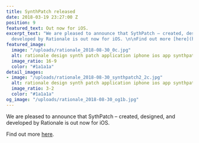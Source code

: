 ```yaml
---
title: SynthPatch released
date: 2018-03-19 23:27:00 Z
position: 9
featured_text: Out now for iOS.
excerpt_text: "We are pleased to announce that SythPatch – created, designed, and
  developed by Rationale is out now for iOS. \n\nFind out more [here](https://rationale-design.com/our-work/synthpatch/)."
featured_image:
  image: "/uploads/rationale_2018-08-30_0c.jpg"
  alt: rationale design synth patch application iphone ios app synthpatch
  image_ratio: 16-9
  color: "#1a1a1a"
detail_images:
- image: "/uploads/rationale_2018-08-30_synthpatch2_2c.jpg"
  alt: rationale design synth patch application iphone ios app synthpatch
  image_ratio: 3-2
  color: "#1a1a1a"
og_image: "/uploads/rationale_2018-08-30_og1b.jpg"
---
```


We are pleased to announce that SythPatch – created, designed, and developed by Rationale is out now for iOS. 

Find out more [here](https://rationale-design.com/our-work/synthpatch/).